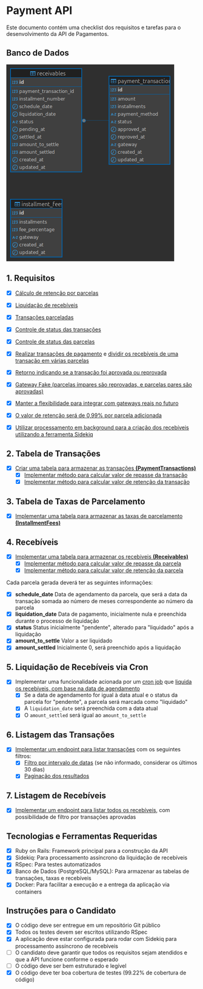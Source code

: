 # Payment API

Este documento contém uma checklist dos requisitos e tarefas para o desenvolvimento da API de Pagamentos.

## Banco de Dados

![ERD](https://github.com/luiz-ouroboros/payment_api/blob/78eba055257b794a298bbbdf1500977ca863e388/public/db_erd.png)

## 1. Requisitos

- [x] [Cálculo de retenção por parcelas](https://github.com/luiz-ouroboros/payment_api/blob/78eba055257b794a298bbbdf1500977ca863e388/app/models/receivable.rb#L20)
- [x] [Liquidação de recebíveis](https://github.com/luiz-ouroboros/payment_api/blob/78eba055257b794a298bbbdf1500977ca863e388/config/initializers/sidekiq_cron.rb#L3)
- [x] [Transações parceladas](https://github.com/luiz-ouroboros/payment_api/blob/78eba055257b794a298bbbdf1500977ca863e388/app/models/receivables/create_by_payment_transaction.rb#L1)
- [x] [Controle de status das transações](https://github.com/luiz-ouroboros/payment_api/blob/78eba055257b794a298bbbdf1500977ca863e388/app/models/payment_transaction.rb#L18)
- [x] [Controle de status das parcelas](https://github.com/luiz-ouroboros/payment_api/blob/78eba055257b794a298bbbdf1500977ca863e388/app/models/receivable.rb#L15)

- [x] [Realizar transações de pagamento](https://github.com/luiz-ouroboros/payment_api/blob/78eba055257b794a298bbbdf1500977ca863e388/app/models/payment_transactions/create.rb#L12) e [dividir os recebíveis de uma transação em várias parcelas](https://github.com/luiz-ouroboros/payment_api/blob/78eba055257b794a298bbbdf1500977ca863e388/app/models/receivables/create_by_payment_transaction.rb#L1)
- [x] [Retorno indicando se a transação foi aprovada ou reprovada](https://github.com/luiz-ouroboros/payment_api/blob/78eba055257b794a298bbbdf1500977ca863e388/app/models/gateways/fake_gateway/creation_validation.rb#L5)
- [x] [Gateway Fake (parcelas ímpares são reprovadas, e parcelas pares são aprovadas)](https://github.com/luiz-ouroboros/payment_api/blob/78eba055257b794a298bbbdf1500977ca863e388/app/models/gateways/fake_gateway/creation_validation.rb#L5)
- [x] [Manter a flexibilidade para integrar com gateways reais no futuro](https://github.com/luiz-ouroboros/payment_api/blob/78eba055257b794a298bbbdf1500977ca863e388/app/models/gateways.rb#L2)
- [x] [O valor de retenção será de 0,99% por parcela adicionada](https://github.com/luiz-ouroboros/payment_api/blob/78eba055257b794a298bbbdf1500977ca863e388/app/models/installment_fee.rb#L7)
- [x] [Utilizar processamento em background para a criação dos recebíveis utilizando a ferramenta Sidekiq](https://github.com/luiz-ouroboros/payment_api/blob/78eba055257b794a298bbbdf1500977ca863e388/app/models/payment_transactions/create.rb#L49)

## 2. Tabela de Transações

- [x] [Criar uma tabela para armazenar as transações **(PaymentTransactions)**](https://github.com/luiz-ouroboros/payment_api/blob/78eba055257b794a298bbbdf1500977ca863e388/db/migrate/20250227223819_create_payment_transactions.rb) 
  - [x] [Implementar método para calcular valor de repasse da transação](https://github.com/luiz-ouroboros/payment_api/blob/78eba055257b794a298bbbdf1500977ca863e388/app/models/payment_transaction.rb#L53)
  - [x] [Implementar método para calcular valor de retenção da transação](https://github.com/luiz-ouroboros/payment_api/blob/78eba055257b794a298bbbdf1500977ca863e388/app/models/payment_transaction.rb#L42)

## 3. Tabela de Taxas de Parcelamento

- [x] [Implementar uma tabela para armazenar as taxas de parcelamento **(InstallmentFees)**](https://github.com/luiz-ouroboros/payment_api/blob/78eba055257b794a298bbbdf1500977ca863e388/db/migrate/20250227224235_create_installment_fees.rb) 

## 4. Recebíveis

- [x] [Implementar uma tabela para armazenar os recebiveis **(Receivables)**](https://github.com/luiz-ouroboros/payment_api/blob/78eba055257b794a298bbbdf1500977ca863e388/db/migrate/20250227224750_create_receivables.rb)
  - [x] [Implementar método para calcular valor de repasse da parcela](https://github.com/luiz-ouroboros/payment_api/blob/78eba055257b794a298bbbdf1500977ca863e388/app/models/receivable.rb#L30)
  - [x] [Implementar método para calcular valor de retenção da parcela](https://github.com/luiz-ouroboros/payment_api/blob/78eba055257b794a298bbbdf1500977ca863e388/app/models/receivable.rb#L20)

Cada parcela gerada deverá ter as seguintes informações:
- [x] **schedule_date** Data de agendamento da parcela, que será a data da transação somada ao número de meses correspondente ao número da parcela
- [x] **liquidation_date** Data de pagamento, inicialmente nula e preenchida durante o processo de liquidação
- [x] **status** Status inicialmente "pendente", alterado para "liquidado" após a liquidação
- [x] **amount_to_settle** Valor a ser liquidado
- [x] **amount_settled** Inicialmente 0, será preenchido após a liquidação

## 5. Liquidação de Recebíveis via Cron

- [x] Implementar uma funcionalidade acionada por um [cron job](https://github.com/luiz-ouroboros/payment_api/blob/78eba055257b794a298bbbdf1500977ca863e388/config/initializers/sidekiq_cron.rb) que [liquida os recebíveis, com base na data de agendamento](https://github.com/luiz-ouroboros/payment_api/blob/78eba055257b794a298bbbdf1500977ca863e388/app/models/receivables/settle_all_today.rb)
  - [x] Se a data de agendamento for igual à data atual e o status da parcela for "pendente", a parcela será marcada como "liquidado"
  - [x] A `liquidation_date` será preenchida com a data atual
  - [x] O `amount_settled` será igual ao `amount_to_settle`

## 6. Listagem das Transações

- [x] [Implementar um endpoint para listar transações](https://github.com/luiz-ouroboros/payment_api/blob/78eba055257b794a298bbbdf1500977ca863e388/app/controllers/payment_transactions_controller.rb#L2) com os seguintes filtros:
  - [x] [Filtro por intervalo de datas](https://github.com/luiz-ouroboros/payment_api/blob/78eba055257b794a298bbbdf1500977ca863e388/app/models/payment_transactions/get.rb#L50) (se não informado, considerar os últimos 30 dias)
  - [x] [Paginação dos resultados](https://github.com/luiz-ouroboros/payment_api/blob/78eba055257b794a298bbbdf1500977ca863e388/app/models/payment_transactions/get.rb#L61)

## 7. Listagem de Recebíveis

- [x] [Implementar um endpoint para listar todos os recebíveis](https://github.com/luiz-ouroboros/payment_api/blob/78eba055257b794a298bbbdf1500977ca863e388/app/controllers/receivables_controller.rb#L2), com possibilidade de filtro por transações aprovadas

## Tecnologias e Ferramentas Requeridas

- [x] Ruby on Rails: Framework principal para a construção da API
- [x] Sidekiq: Para processamento assíncrono da liquidação de recebíveis
- [x] RSpec: Para testes automatizados
- [x] Banco de Dados (PostgreSQL/MySQL): Para armazenar as tabelas de transações, taxas e recebíveis
- [x] Docker: Para facilitar a execução e a entrega da aplicação via containers

## Instruções para o Candidato

- [x] O código deve ser entregue em um repositório Git público
- [x] Todos os testes devem ser escritos utilizando RSpec
- [x] A aplicação deve estar configurada para rodar com Sidekiq para processamento assíncrono de recebíveis
- [ ] O candidato deve garantir que todos os requisitos sejam atendidos e que a API funcione conforme o esperado
- [ ] O código deve ser bem estruturado e legível
- [x] O código deve ter boa cobertura de testes (99.22% de cobertura de código)
